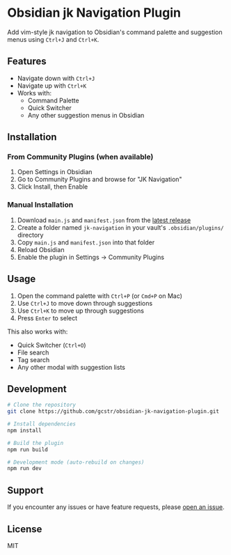 # Obsidian jk Navigation Plugin

Add vim-style jk navigation to Obsidian's command palette and suggestion menus using `Ctrl+J` and `Ctrl+K`.

## Features

- Navigate down with `Ctrl+J`
- Navigate up with `Ctrl+K`
- Works with:
  - Command Palette
  - Quick Switcher
  - Any other suggestion menus in Obsidian

## Installation

### From Community Plugins (when available)

1. Open Settings in Obsidian
2. Go to Community Plugins and browse for "JK Navigation"
3. Click Install, then Enable

### Manual Installation

1. Download `main.js` and `manifest.json` from the [latest release](https://github.com/gcstr/obsidian-jk-navigation-plugin/releases)
2. Create a folder named `jk-navigation` in your vault's `.obsidian/plugins/` directory
3. Copy `main.js` and `manifest.json` into that folder
4. Reload Obsidian
5. Enable the plugin in Settings → Community Plugins

## Usage

1. Open the command palette with `Ctrl+P` (or `Cmd+P` on Mac)
2. Use `Ctrl+J` to move down through suggestions
3. Use `Ctrl+K` to move up through suggestions
4. Press `Enter` to select

This also works with:
- Quick Switcher (`Ctrl+O`)
- File search
- Tag search
- Any other modal with suggestion lists

## Development

```bash
# Clone the repository
git clone https://github.com/gcstr/obsidian-jk-navigation-plugin.git

# Install dependencies
npm install

# Build the plugin
npm run build

# Development mode (auto-rebuild on changes)
npm run dev
```

## Support

If you encounter any issues or have feature requests, please [open an issue](https://github.com/gcstr/obsidian-jk-navigation-plugin/issues).

## License

MIT
